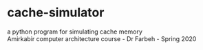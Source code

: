 # cache-simulator
a python program for simulating cache memory<br>
Amirkabir computer architecture course - Dr Farbeh - Spring 2020
